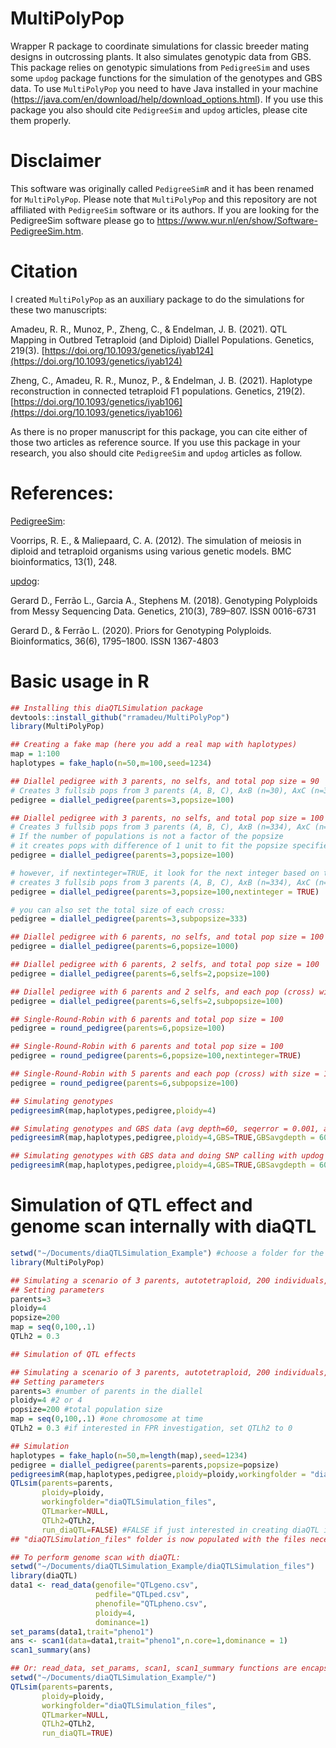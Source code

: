 # MultiPolyPop
Wrapper R package to coordinate simulations for classic breeder mating designs in outcrossing plants. It also simulates genotypic data from GBS. This package relies on genotypic simulations from `PedigreeSim` and uses some `updog` package functions for the simulation of the genotypes and GBS data. To use `MultiPolyPop` you need to have Java installed in your machine (https://java.com/en/download/help/download_options.html). If you use this package you also should cite `PedigreeSim` and `updog` articles, please cite them properly.

# Disclaimer
This software was originally called `PedigreeSimR` and it has been renamed for `MultiPolyPop`. Please note that `MultiPolyPop` and this repository are not affiliated with `PedigreeSim` software or its authors. If you are looking for the PedigreeSim software please go to https://www.wur.nl/en/show/Software-PedigreeSim.htm.

# Citation

I created `MultiPolyPop` as an auxiliary package to do the simulations for these two manuscripts:

Amadeu, R. R., Munoz, P., Zheng, C., & Endelman, J. B. (2021). QTL Mapping in Outbred Tetraploid (and Diploid) Diallel Populations. Genetics, 219(3). [https://doi.org/10.1093/genetics/iyab124](https://doi.org/10.1093/genetics/iyab124)

Zheng, C., Amadeu, R. R., Munoz, P., & Endelman, J. B. (2021). Haplotype reconstruction in connected tetraploid F1 populations. Genetics, 219(2). [https://doi.org/10.1093/genetics/iyab106](https://doi.org/10.1093/genetics/iyab106)

As there is no proper manuscript for this package, you can cite either of those two articles as reference source. If you use this package in your research, you also should cite `PedigreeSim` and `updog` articles as follow.

# References:

[PedigreeSim](https://www.wur.nl/en/show/Software-PedigreeSim.htm):

Voorrips, R. E., & Maliepaard, C. A. (2012). The simulation of meiosis in diploid and tetraploid organisms using various genetic models. BMC bioinformatics, 13(1), 248.

[updog](https://CRAN.R-project.org/package=updog):

Gerard D., Ferrão L., Garcia A., Stephens M. (2018). Genotyping Polyploids from Messy Sequencing Data. Genetics, 210(3), 789–807. ISSN 0016-6731

Gerard D., & Ferrão L. (2020). Priors for Genotyping Polyploids. Bioinformatics, 36(6), 1795–1800. ISSN 1367-4803



# Basic usage in R
```R
## Installing this diaQTLSimulation package
devtools::install_github("rramadeu/MultiPolyPop")
library(MultiPolyPop)

## Creating a fake map (here you add a real map with haplotypes)
map = 1:100
haplotypes = fake_haplo(n=50,m=100,seed=1234)

## Diallel pedigree with 3 parents, no selfs, and total pop size = 90
# Creates 3 fullsib pops from 3 parents (A, B, C), AxB (n=30), AxC (n=30), BxC (n=30)
pedigree = diallel_pedigree(parents=3,popsize=100)

## Diallel pedigree with 3 parents, no selfs, and total pop size = 100
# Creates 3 fullsib pops from 3 parents (A, B, C), AxB (n=334), AxC (n=333), BxC (n=333)
# If the number of populations is not a factor of the popsize
# it creates pops with difference of 1 unit to fit the popsize specified
pedigree = diallel_pedigree(parents=3,popsize=100)

# however, if nextinteger=TRUE, it look for the next integer based on the number of pops
# creates 3 fullsib pops from 3 parents (A, B, C), AxB (n=334), AxC (n=334), BxC (n=334)
pedigree = diallel_pedigree(parents=3,popsize=100,nextinteger = TRUE)

# you can also set the total size of each cross:
pedigree = diallel_pedigree(parents=3,subpopsize=333)

## Diallel pedigree with 6 parents, no selfs, and total pop size = 100
pedigree = diallel_pedigree(parents=6,popsize=1000)

## Diallel pedigree with 6 parents, 2 selfs, and total pop size = 100
pedigree = diallel_pedigree(parents=6,selfs=2,popsize=100)

## Diallel pedigree with 6 parents and 2 selfs, and each pop (cross) with size = 100
pedigree = diallel_pedigree(parents=6,selfs=2,subpopsize=100)

## Single-Round-Robin with 6 parents and total pop size = 100
pedigree = round_pedigree(parents=6,popsize=100)

## Single-Round-Robin with 6 parents and total pop size = 100
pedigree = round_pedigree(parents=6,popsize=100,nextinteger=TRUE)

## Single-Round-Robin with 5 parents and each pop (cross) with size = 100
pedigree = round_pedigree(parents=6,subpopsize=100)

## Simulating genotypes
pedigreesimR(map,haplotypes,pedigree,ploidy=4)

## Simulating genotypes and GBS data (avg depth=60, seqerror = 0.001, allelic bias = 0.7, overdispersion = 0.005)
pedigreesimR(map,haplotypes,pedigree,ploidy=4,GBS=TRUE,GBSavgdepth = 60,GBSseq = 0.001,GBSbias = 0.7,GBSod = 0.005)

## Simulating genotypes with GBS data and doing SNP calling with updog with 2 cores considering the general model (it takes a while)
pedigreesimR(map,haplotypes,pedigree,ploidy=4,GBS=TRUE,GBSavgdepth = 60,GBSseq = 0.001,GBSbias = 0.7,GBSod = 0.005,GBSsnpcall=TRUE,GBSnc = 2)
```


# Simulation of QTL effect and genome scan internally with diaQTL
```R
setwd("~/Documents/diaQTLSimulation_Example") #choose a folder for the simulations
library(MultiPolyPop)

## Simulating a scenario of 3 parents, autotetraploid, 200 individuals, 0.3 QTL h2
## Setting parameters
parents=3
ploidy=4
popsize=200
map = seq(0,100,.1)
QTLh2 = 0.3

## Simulation of QTL effects

## Simulating a scenario of 3 parents, autotetraploid, 200 individuals, 0.3 QTL h2
## Setting parameters
parents=3 #number of parents in the diallel
ploidy=4 #2 or 4
popsize=200 #total population size
map = seq(0,100,.1) #one chromosome at time
QTLh2 = 0.3 #if interested in FPR investigation, set QTLh2 to 0

## Simulation
haplotypes = fake_haplo(n=50,m=length(map),seed=1234)
pedigree = diallel_pedigree(parents=parents,popsize=popsize)
pedigreesimR(map,haplotypes,pedigree,ploidy=ploidy,workingfolder = "diaQTLSimulation_files")
QTLsim(parents=parents,
       ploidy=ploidy,
       workingfolder="diaQTLSimulation_files",
       QTLmarker=NULL,
       QTLh2=QTLh2,
       run_diaQTL=FALSE) #FALSE if just interested in creating diaQTL inputs
## "diaQTLSimulation_files" folder is now populated with the files necessary for PolyOrigin sofware (`polyorigin` prefix) and for diaQTL software (`QTL` prefix). 

## To perform genome scan with diaQTL:
setwd("~/Documents/diaQTLSimulation_Example/diaQTLSimulation_files")
library(diaQTL)
data1 <- read_data(genofile="QTLgeno.csv",
                   pedfile="QTLped.csv",
                   phenofile="QTLpheno.csv",
                   ploidy=4,
                   dominance=1)                   
set_params(data1,trait="pheno1")
ans <- scan1(data=data1,trait="pheno1",n.core=1,dominance = 1)
scan1_summary(ans)

## Or: read_data, set_params, scan1, scan1_summary functions are encapsulated within QTLsim function when run_diaQTL=TRUE
setwd("~/Documents/diaQTLSimulation_Example/")
QTLsim(parents=parents,
       ploidy=ploidy,
       workingfolder="diaQTLSimulation_files",
       QTLmarker=NULL,
       QTLh2=QTLh2,
       run_diaQTL=TRUE) 
 ```
